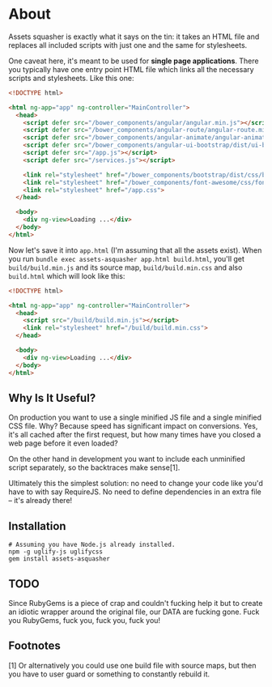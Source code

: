 # About

Assets squasher is exactly what it says on the tin: it takes an HTML file and replaces all included scripts with just one and the same for stylesheets.

One caveat here, it's meant to be used for **single page applications**. There you typically have one entry point HTML file which links all the necessary scripts and stylesheets. Like this one:

```html
<!DOCTYPE html>

<html ng-app="app" ng-controller="MainController">
  <head>
    <script defer src="/bower_components/angular/angular.min.js"></script>
    <script defer src="/bower_components/angular-route/angular-route.min.js"></script>
    <script defer src="/bower_components/angular-animate/angular-animate.min.js"></script>
    <script defer src="/bower_components/angular-ui-bootstrap/dist/ui-bootstrap-tpls-0.11.0.min.js"></script>
    <script defer src="/app.js"></script>
    <script defer src="/services.js"></script>

    <link rel="stylesheet" href="/bower_components/bootstrap/dist/css/bootstrap.min.css">
    <link rel="stylesheet" href="/bower_components/font-awesome/css/font-awesome.min.css">
    <link rel="stylesheet" href="/app.css">
  </head>

  <body>
    <div ng-view>Loading ...</div>
  </body>
</html>
```

Now let's save it into `app.html` (I'm assuming that all the assets exist). When you run `bundle exec assets-asquasher app.html build.html`, you'll get `build/build.min.js` and its source map, `build/build.min.css` and also `build.html` which will look like this:

```html
<!DOCTYPE html>

<html ng-app="app" ng-controller="MainController">
  <head>
    <script src="/build/build.min.js"></script>
    <link rel="stylesheet" href="/build/build.min.css">
  </head>

  <body>
    <div ng-view>Loading ...</div>
  </body>
</html>
```

## Why Is It Useful?

On production you want to use a single minified JS file and a single minified CSS file. Why? Because speed has significant impact on conversions. Yes, it's all cached after the first request, but how many times have you closed a web page before it even loaded?

On the other hand in development you want to include each unminified script separately, so the backtraces make sense[1].

Ultimately this the simplest solution: no need to change your code like you'd have to with say RequireJS. No need to define dependencies in an extra file – it's already there!

## Installation

```
# Assuming you have Node.js already installed.
npm -g uglify-js uglifycss
gem install assets-asquasher
```

## TODO

Since RubyGems is a piece of crap and couldn't fucking help it but to create an idiotic wrapper around the original file, our DATA are fucking gone. Fuck you RubyGems, fuck you, fuck you, fuck you!

## Footnotes

[1] Or alternatively you could use one build file with source maps, but then you have to user guard or something to constantly rebuild it.
